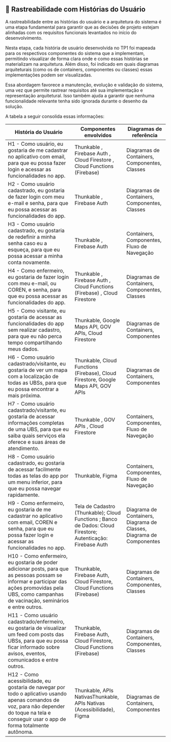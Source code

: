 ## 🔗 Rastreabilidade com Histórias do Usuário

A rastreabilidade entre as histórias do usuário e a arquitetura do sistema é uma etapa fundamental para garantir que as decisões de projeto estejam alinhadas com os requisitos funcionais levantados no início do desenvolvimento.

Nesta etapa, cada história de usuário desenvolvida no TP1 foi mapeada para os respectivos componentes do sistema que a implementam, permitindo visualizar de forma clara onde e como essas histórias se materializam na arquitetura. Além disso, foi indicado em quais diagramas arquiteturais (como os de containers, componentes ou classes) essas implementações podem ser visualizadas.

Essa abordagem favorece a manutenção, evolução e validação do sistema, uma vez que permite rastrear requisitos até sua implementação e representação arquitetural. Isso também ajuda a garantir que nenhuma funcionalidade relevante tenha sido ignorada durante o desenho da solução.

A tabela a seguir consolida essas informações:

| História do Usuário                                             | Componentes envolvidos                                   | Diagramas de referência            |
|------------------------------------------------------------------|----------------------------------------------------------|------------------------------------|
|H1 - Como usuário, eu gostaria de me cadastrar no aplicativo com email, para que eu possa fazer login e acessar as funcionalidades no app.|Thunkable , Firebase Auth , Cloud Firestore , Cloud Functions (Firebase)  | Diagramas de Containers, Componentes, Classes|
|H2 - Como usuário cadastrado, eu gostaria de fazer login com meu e-mail e senha, para que eu possa acessar as funcionalidades do app.  | Thunkable , Firebase Auth    |Diagramas de Containers, Componentes, Classes    |
|H3 - Como usuário cadastrado, eu gostaria de redefinir a minha senha caso eu a esqueça, para que eu possa acessar a minha conta novamente. |Thunkable , Firebase Auth                       |Containers, Componentes, Fluxo de Navegação|
|H4 - Como enfermeiro, eu gostaria de fazer login com meu e-mail, ou COREN, e senha, para que eu possa acessar as funcionalidades do app.|   Thunkable , Firebase Auth , Cloud Functions (Firebase) , Cloud Firestore  |      Diagramas de Containers, Componentes, Classes   |
|H5 - Como visitante, eu gostaria de acessar as funcionalidades do app sem realizar cadastro, para que eu não perca tempo compartilhando meus dados.|Thunkable, Google Maps API, GOV APIs, Cloud Firestore | Diagramas de Containers, Componentes|
|H6 - Como usuário cadastrado/visitante, eu gostaria de ver um mapa com a localização de todas as UBSs, para que eu possa encontrar a mais próxima.|Thunkable, Cloud Functions (Firebase), Cloud Firestore, Google Maps API, GOV APIs|Diagramas de Containers, Componentes|
|H7 - Como usuário cadastrado/visitante, eu gostaria de acessar informações completas de uma UBS, para que eu saiba quais serviços ela oferece e suas áreas de atendimento.|Thunkable , GOV APIs , Cloud Firestore |Containers, Componentes, Fluxo de Navegação 
|H8 - Como usuário cadastrado, eu gostaria de acessar facilmente todas as telas do app por um menu inferior, para que eu possa navegar rapidamente. |Thunkable, Figma|Containers, Componentes, Fluxo de Navegação |
|H9 - Como enfermeiro, eu gostaria de me cadastrar no aplicativo com email, COREN e senha, para que eu possa fazer login e acessar as funcionalidades no app.|Tela de Cadastro (Thunkable); Cloud Functions ; Banco de Dados: Cloud Firestore; Autenticação: Firebase Auth |Diagrama de Containers, Diagrama de Classes, Diagrama de Componentes|
|H10 - Como enfermeiro, eu gostaria de poder adicionar posts, para que as pessoas possam se informar e participar das ações promovidas pela UBS, como campanhas de vacinação, seminários e entre outros.|Thunkable, Firebase Auth, Cloud Firestore, Cloud Functions (Firebase)|Diagramas de Containers, Componentes, Classes|
|H11 - Como usuário cadastrado/enfermeiro, eu gostaria de visualizar um feed com posts das UBSs, para que eu possa ficar informado sobre avisos, eventos, comunicados e entre outros.|Thunkable, Firebase Auth, Cloud Firestore, Cloud Functions (Firebase)|Diagramas de Containers, Componentes, Classes|
|H12 - Como acessibilidade, eu gostaria de navegar por todo o aplicativo usando apenas comandos de voz, para não depender do toque na tela e conseguir usar o app de forma totalmente autônoma.|Thunkable, APIs NativasThunkable, APIs Nativas (Acessibilidade), Figma|Diagramas de Containers, Componentes|
